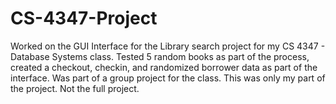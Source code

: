 # CS-4347-Project
Worked on the GUI Interface for the Library search project for my CS 4347 - Database Systems class. Tested 5 random books as part of the process, created a checkout, checkin, and randomized borrower data as part of the interface. Was part of a group project for the class. This was only my part of the project. Not the full project.
